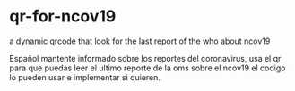 # qr-for-ncov19
a dynamic qrcode that look for the last report of the who about ncov19

Español
mantente informado sobre los reportes del coronavirus, usa el qr para que puedas leer el ultimo reporte de la oms sobre el ncov19 el codigo lo pueden usar e implementar si quieren.

